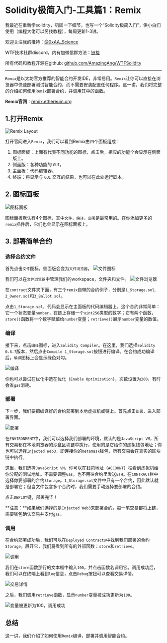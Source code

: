 # Solidity极简入门-工具篇1：Remix

我最近在重新学solidity，巩固一下细节，也写一个“Solidity极简入门”，供小白们使用（编程大佬可以另找教程），每周更新1-3讲。

欢迎关注我的推特：[@0xAA_Science](https://twitter.com/0xAA_Science)

WTF技术社群discord，内有加微信群方法：[链接](https://discord.gg/5akcruXrsk)

所有代码和教程开源在github: [github.com/AmazingAng/WTFSolidity](https://github.com/AmazingAng/WTFSolidity)

-----

`Remix`是以太坊官方推荐的智能合约开发IDE，非常易用。`Remix`让你可以直接在浏览器中快速部署测试智能合约，而不需要安装配置任何程序。这一讲，我们将完整的介绍如何使用`Remix`部署合约，并调用其中的函数。

**Remix官网**：[remix.ethereum.org](https://remix.ethereum.org)

## 1.打开Remix
![Remix Layout](./img/remix1.png)

打开官网进入`Remix`，我们可以看到Remix由四个面板组成：
1. 图标面板：上面有代表不同功能的图标，点击后，相应的功能个会显示在侧面版上。
2. 侧面版：各种功能的 `GUI`。
3. 主面板：代码编辑器。
4. 终端：将显示与 `GUI` 交互的结果，也可以在此处运行脚本。

## 2. 图标面板
![图标面板](./img/remix2.png)

图标面板默认有4个图标，其中`文件`，`编译`，`部署`是最常用的。在你添加更多的`remix`插件后，它们也会显示在图标面板上。

## 3. 部署简单合约
### 选择合约文件
首先点击`文件`图标，侧面版会变为`文件浏览器`。
![文件图标](./img/remix3.png)

我们可以在`文件浏览器`中管理我们的workspace，文件夹和文件。
![文件浏览器](./img/remix4.png)

在`contract`文件夹下面，有三个`remix`自带的合约例子，分别是`1_Storage.sol`, `2_Owner.sol`和`3_Ballot.sol`。

点击`1_Storage.sol`，代码会显示在主面板的代码编辑器上。这个合约非常简单：它一个状态变量`number`，在链上存储一个`uint256`类型的数字；它有两个函数，`store()`函数将一个数字赋值给`number`变量；`retrieve()`展示`number`变量的数值。

### 编译
接下来，点击`编译`图标，进入`Solidity Compiler`。在这里，我们选择`Solidity 0.8.7`版本，然后点击`Compile 1_Storage.sol`按钮进行编译。在合约成功编译后，`编译`图标上会显示绿色对勾。

![编译](./img/remix5.png)

你也可以尝试在优化中选在优化（`Enable Optimization`），次数设置为`200`，有时会省`gas`消耗。

### 部署
下一步，我们要把编译好的合约部署到本地虚拟机或链上。首先点击`部署`，进入部署界面。

![部署](./img/remix6.png)

在`ENVIRONMENT`中，我们可以选择我们部署的环境，默认的是`JavaScript VM`，所有交易都在本地浏览器的沙盒区块链中执行，使用的是它给你的虚拟钱包地址；你也可以选择`Injected Web3`，即连接你的`metamask`钱包，所有交易会在真实的区块链中执行。

这里，我们选择`JavaScript VM`，你可以在钱包地址（`ACCOUNT`）栏看到虚拟机给你分配的测试地址。不需要调整`Gas`，也不用往合约里发送`ETH`。在`CONTRACT`栏中选择你要部署的合约`Storage`。`1_Storage.sol`文件中只有一个合约，因此默认就是部署它；但当文件包含多个合约时，我们需要手动选择要部署的合约。

点击`DEPLOY`键，部署完毕！

**注意：**如果我们选择的是`Injected Web3`来部署合约，每一笔交易都将上链，需要钱包确认交易并支付`gas`。

### 调用
在合约部署成功后，我们可以在`Deployed Contracts`中找到我们部署的合约`Storage`。展开它，我们将看到所有的外部函数：`store`和`retrieve`。

![调用](./img/remix7.png)

我们在`store`函数那行的文本框中输入`100`，并点击函数名调用它。调用成功后，我们可以在终端上看到`log`信息，点击`Debug`按钮可以查看交易详情。

![交易详情](./img/remix8.png)

之后，我们调用`retrieve`函数，显示`number`变量被成功更新为`100`。

![变量被更新为100，调用成功](./img/remix9.png)

## 总结

这一讲，我们介绍了如何使用`Remix`编译，部署并调用智能合约。

